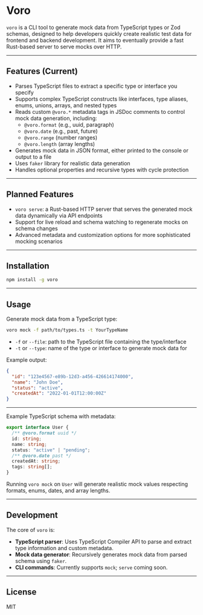 # Voro

`voro` is a CLI tool to generate mock data from TypeScript types or Zod schemas, designed to help developers quickly create realistic test data for frontend and backend development. It aims to eventually provide a fast Rust-based server to serve mocks over HTTP.

---

## Features (Current)

- Parses TypeScript files to extract a specific type or interface you specify
- Supports complex TypeScript constructs like interfaces, type aliases, enums, unions, arrays, and nested types
- Reads custom `@voro.*` metadata tags in JSDoc comments to control mock data generation, including:
  - `@voro.format` (e.g., uuid, paragraph)
  - `@voro.date` (e.g., past, future)
  - `@voro.range` (number ranges)
  - `@voro.length` (array lengths)
- Generates mock data in JSON format, either printed to the console or output to a file
- Uses `faker` library for realistic data generation
- Handles optional properties and recursive types with cycle protection

---

## Planned Features

- `voro serve`: a Rust-based HTTP server that serves the generated mock data dynamically via API endpoints
- Support for live reload and schema watching to regenerate mocks on schema changes
- Advanced metadata and customization options for more sophisticated mocking scenarios

---

## Installation

```bash
npm install -g voro
```

---

## Usage

Generate mock data from a TypeScript type:

```bash
voro mock -f path/to/types.ts -t YourTypeName
```

- `-f` or `--file`: path to the TypeScript file containing the type/interface
- `-t` or `--type`: name of the type or interface to generate mock data for

Example output:

```json
{
  "id": "123e4567-e89b-12d3-a456-426614174000",
  "name": "John Doe",
  "status": "active",
  "createdAt": "2022-01-01T12:00:00Z"
}
```

---

Example TypeScript schema with metadata:

```ts
export interface User {
  /** @voro.format uuid */
  id: string;
  name: string;
  status: "active" | "pending";
  /** @voro.date past */
  createdAt: string;
  tags: string[];
}
```

Running `voro mock` on `User` will generate realistic mock values respecting formats, enums, dates, and array lengths.

---

## Development

The core of `voro` is:

- **TypeScript parser**: Uses TypeScript Compiler API to parse and extract type information and custom metadata.
- **Mock data generator**: Recursively generates mock data from parsed schema using `faker`.
- **CLI commands**: Currently supports `mock`; `serve` coming soon.

---

## License

MIT